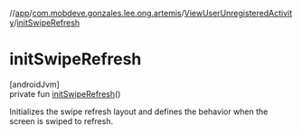 //[app](../../../index.md)/[com.mobdeve.gonzales.lee.ong.artemis](../index.md)/[ViewUserUnregisteredActivity](index.md)/[initSwipeRefresh](init-swipe-refresh.md)

# initSwipeRefresh

[androidJvm]\
private fun [initSwipeRefresh](init-swipe-refresh.md)()

Initializes the swipe refresh layout and defines the behavior when the screen is swiped to refresh.
